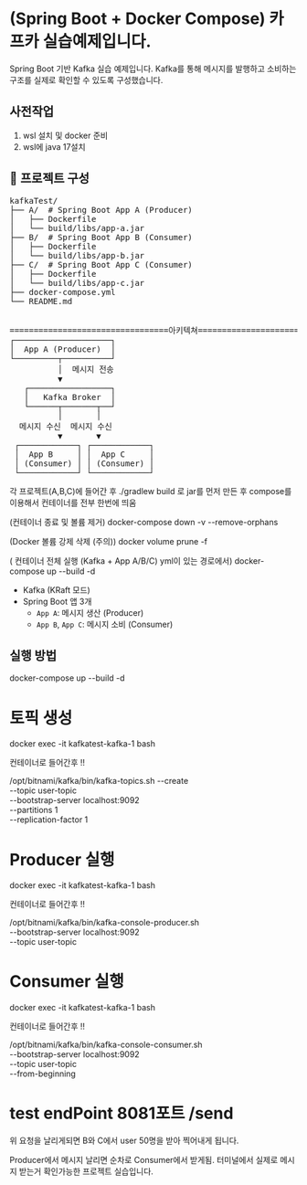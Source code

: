 # (Spring Boot + Docker Compose) 카프카 실습예제입니다.

Spring Boot 기반 Kafka 실습 예제입니다. Kafka를 통해 메시지를 발행하고 소비하는 구조를 실제로 확인할 수 있도록 구성했습니다.

## 사전작업

1. wsl 설치 및 docker 준비
2. wsl에 java 17설치

## 📁 프로젝트 구성

<pre>
kafkaTest/
├── A/  # Spring Boot App A (Producer)
│   ├── Dockerfile
│   └── build/libs/app-a.jar
├── B/  # Spring Boot App B (Consumer)
│   ├── Dockerfile
│   └── build/libs/app-b.jar
├── C/  # Spring Boot App C (Consumer)
│   ├── Dockerfile
│   └── build/libs/app-c.jar
├── docker-compose.yml
└── README.md


=================================아키텍쳐====================================
┌────────────────────┐
│  App A (Producer)  │
└─────────┬──────────┘
          │  메시지 전송
          ▼
   ┌─────────────────┐
   │   Kafka Broker  │
   └──────┬───────┬──┘
          │       │
  메시지 수신  메시지 수신
          ▼       ▼
 ┌────────────┐ ┌────────────┐
 │  App B     │ │  App C     │
 │ (Consumer) │ │ (Consumer) │
 └────────────┘ └────────────┘
</pre>

각 프로젝트(A,B,C)에 들어간 후
./gradlew build 로 jar를 먼저 만든 후
compose를 이용해서 컨테이너를 전부 한번에 띄움

(컨테이너 종료 및 볼륨 제거)
docker-compose down -v --remove-orphans

(Docker 볼륨 강제 삭제 (주의))
docker volume prune -f

( 컨테이너 전체 실행 (Kafka + App A/B/C) yml이 있는 경로에서)
docker-compose up --build -d

- Kafka (KRaft 모드)
- Spring Boot 앱 3개
  - `App A`: 메시지 생산 (Producer)
  - `App B`, `App C`: 메시지 소비 (Consumer)

## 실행 방법

docker-compose up --build -d

# 토픽 생성

docker exec -it kafkatest-kafka-1 bash

컨테이너로 들어간후 !!

/opt/bitnami/kafka/bin/kafka-topics.sh --create \
 --topic user-topic \
 --bootstrap-server localhost:9092 \
 --partitions 1 \
 --replication-factor 1

# Producer 실행

docker exec -it kafkatest-kafka-1 bash

컨테이너로 들어간후 !!

/opt/bitnami/kafka/bin/kafka-console-producer.sh \
 --bootstrap-server localhost:9092 \
 --topic user-topic

# Consumer 실행

docker exec -it kafkatest-kafka-1 bash

컨테이너로 들어간후 !!

/opt/bitnami/kafka/bin/kafka-console-consumer.sh \
 --bootstrap-server localhost:9092 \
 --topic user-topic \
 --from-beginning

# test endPoint 8081포트 /send

위 요청을 날리게되면 B와 C에서 user 50명을 받아 찍어내게 됩니다.

Producer에서 메시지 날리면 순차로 Consumer에서 받게됨. 터미널에서 실제로 메시지 받는거 확인가능한 프로젝트 실습입니다.
